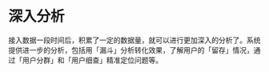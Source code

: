 # 深入分析

接入数据一段时间后，积累了一定的数据量，就可以进行更加深入的分析了。系统提供进一步的分析，包括用「漏斗」分析转化效果，了解用户的「留存」情况，通过「用户分群」和「用户细查」精准定位问题等。